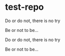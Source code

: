 
# test-repo

Do or do not, there is no try

Be or not to be...

Do or do not, there is no try

Be or not to be...
